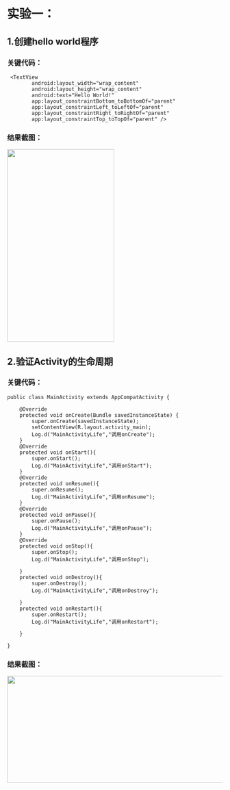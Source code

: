 # 实验一：
## 1.创建hello world程序
### 关键代码：
~~~
 <TextView
        android:layout_width="wrap_content"
        android:layout_height="wrap_content"
        android:text="Hello World!"
        app:layout_constraintBottom_toBottomOf="parent"
        app:layout_constraintLeft_toLeftOf="parent"
        app:layout_constraintRight_toRightOf="parent"
        app:layout_constraintTop_toTopOf="parent" />
~~~
### 结果截图：
<img src="https://github.com/lianxinZ/project1/blob/master/images/project1-1.jpg" width="250" height="450"/>

## 2.验证Activity的生命周期
### 关键代码：
~~~
public class MainActivity extends AppCompatActivity {

    @Override
    protected void onCreate(Bundle savedInstanceState) {
        super.onCreate(savedInstanceState);
        setContentView(R.layout.activity_main);
        Log.d("MainActivityLife","调用onCreate");
    }
    @Override
    protected void onStart(){
        super.onStart();
        Log.d("MainActivityLife","调用onStart");
    }
    @Override
    protected void onResume(){
        super.onResume();
        Log.d("MainActivityLife","调用onResume");
    }
    @Override
    protected void onPause(){
        super.onPause();
        Log.d("MainActivityLife","调用onPause");
    }
    @Override
    protected void onStop(){
        super.onStop();
        Log.d("MainActivityLife","调用onStop");

    }
    protected void onDestroy(){
        super.onDestroy();
        Log.d("MainActivityLife","调用onDestroy");

    }
    protected void onRestart(){
        super.onRestart();
        Log.d("MainActivityLife","调用onRestart");

    }

}
~~~
### 结果截图：
<img src="https://github.com/lianxinZ/project1/blob/master/images/project1-2.png" width="800" height="250"/>
